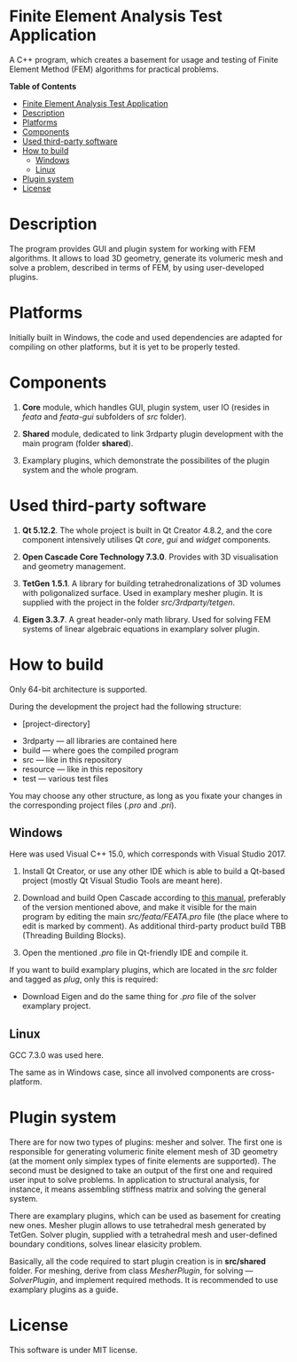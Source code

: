 # Finite Element Analysis Test Application

A C++ program, which creates a basement for usage and testing of Finite Element Method (FEM) algorithms for practical problems.

**Table of Contents**
- [Finite Element Analysis Test Application](#finite-element-analysis-test-application)
- [Description](#description)
- [Platforms](#platforms)
- [Components](#components)
- [Used third-party software](#used-third-party-software)
- [How to build](#how-to-build)
  * [Windows](#windows)
  * [Linux](#linux)
- [Plugin system](#plugin-system)
- [License](#license)


# Description
The program provides GUI and plugin system for working with FEM algorithms. It allows to load 3D geometry, generate its volumeric mesh and solve a problem, described in terms of FEM, by using user-developed plugins.

# Platforms
Initially built in Windows, the code and used dependencies are adapted for compiling on other platforms, but it is yet to be properly tested.

# Components
1. **Core** module, which handles GUI, plugin system, user IO (resides in *feata* and *feata-gui* subfolders of *src* folder).

2. **Shared** module, dedicated to link 3rdparty plugin development with the main program (folder **shared**).

3. Examplary plugins, which demonstrate the possibilites of the plugin system and the whole program.

# Used third-party software
1. **Qt 5.12.2**. The whole project is built in Qt Creator 4.8.2, and the core component intensively utilises Qt *core*, *gui* and *widget* components.

2. **Open Cascade Core Technology 7.3.0**. Provides with 3D visualisation and geometry management. 

3. **TetGen 1.5.1**. A library for building tetrahedronalizations of 3D volumes with poligonalized surface. Used in examplary mesher plugin. It is supplied with the project in the folder *src/3rdparty/tetgen*.

4. **Eigen 3.3.7**. A great header-only math library. Used for solving FEM systems of linear algebraic equations in examplary solver plugin.

# How to build

Only 64-bit architecture is supported.

During the development the project had the following structure:

+ [project-directory]
 * 3rdparty — all libraries are contained here
 * build — where goes the compiled program
 * src — like in this repository
 * resource — like in this repository
 * test — various test files

You may choose any other structure, as long as you fixate your changes in the corresponding project files (*.pro* and *.pri*).

## Windows

Here was used Visual C++ 15.0, which corresponds with Visual Studio 2017. 

1. Install Qt Creator, or use any other IDE which is able to build a Qt-based project (mostly Qt Visual Studio Tools are meant here).

2. Download and build Open Cascade according to [this manual](https://dev.opencascade.org/doc/overview/html/occt_dev_guides__building.html), preferably of the version mentioned above, and make it visible for the main program by editing the main *src/feata/FEATA.pro* file (the place where to edit is marked by comment). As additional third-party product build TBB (Threading Building Blocks).

3. Open the mentioned *.pro* file in Qt-friendly IDE and compile it.

If you want to build examplary plugins, which are located in the *src* folder and tagged as *plug*, only this is required:

- Download Eigen and do the same thing for *.pro* file of the solver examplary project.

## Linux

GCC 7.3.0 was used here. 

The same as in Windows case, since all involved components are cross-platform.

# Plugin system

There are for now two types of plugins: mesher and solver. The first one is responsible for generating volumeric finite element mesh of 3D geometry (at the moment only simplex types of finite elements are supported). The second must be designed to take an output of the first one and required user input to solve problems. In application to structural analysis, for instance, it means assembling stiffness matrix and solving the general system.

There are examplary plugins, which can be used as basement for creating new ones. Mesher plugin allows to use tetrahedral mesh generated by TetGen. Solver plugin, supplied with a tetrahedral mesh and user-defined boundary conditions, solves linear elasicity problem. 

Basically, all the code required  to start plugin creation is in **src/shared** folder. For meshing, derive from class *MesherPlugin*, for solving — *SolverPlugin*, and implement required methods. It is recommended to use examplary plugins as a guide.

# License

This software is under MIT license.
